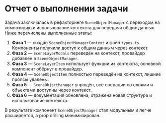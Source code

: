 # Отчет о выполнении задачи

Задача заключалась в рефакторинге `SceneObjectManager` с переходом на композицию и использование контекста для передачи общих данных. Ниже перечислены выполненные этапы:

1. **Фаза 1** — создан `SceneObjectManagerContext` и файл `types.ts`. Компоненты получили доступ к общим данным через контекст.
2. **Фаза 2** — `SceneLayerModals` переведён на контекст, провайдер добавлен в `SceneObjectManager`.
3. **Фаза 3** — `SceneLayerItem` использует функции из контекста, основной компонент обёрнут в провайдер.
4. **Фаза 4** — `SceneObjectItem` полностью переведён на контекст, лишние пропсы удалены.
5. **Фаза 5** — `SceneObjectManager` упрощён, все операции со слоями и объектами доступны через контекст.
6. **Фаза 6** — документация обновлена, отражена новая структура и использование контекста.

В результате компонент `SceneObjectManager` стал модульным и легче расширяется, а prop drilling минимизирован.
